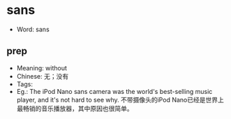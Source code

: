 # sans

- Word: sans

## prep

- Meaning: without
- Chinese: 无；没有
- Tags: 
- Eg.: The iPod Nano sans camera was the world's best-selling music player, and it's not hard to see why. 不带摄像头的iPod Nano已经是世界上最畅销的音乐播放器，其中原因也很简单。

